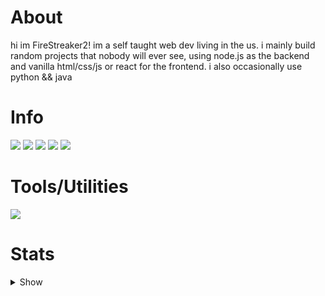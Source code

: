 # About
hi im FireStreaker2! im a self taught web dev living in the us. i mainly build random projects that nobody will ever see, using node.js as the backend and vanilla html/css/js or react for the frontend. i also occasionally use python && java

# Info
<img src="https://img.shields.io/badge/Arch_Linux-1793D1?style=for-the-badge&logo=arch-linux&logoColor=white" /> <img src="https://img.shields.io/badge/Windows-0078D6?style=for-the-badge&logo=windows&logoColor=white" /> <img src="https://img.shields.io/badge/iOS-000000?style=for-the-badge&logo=ios&logoColor=white" /> <img src="https://img.shields.io/badge/VSCode-0078D4?style=for-the-badge&logo=visual%20studio%20code&logoColor=white" /> <img src="https://img.shields.io/badge/NeoVim-%2357A143.svg?&style=for-the-badge&logo=neovim&logoColor=white" />

# Tools/Utilities
<a href="https://skillicons.dev"><img src="https://skillicons.dev/icons?i=js,nodejs,react,nextjs,express,html,css,py,java,git" /></a>

# Stats
<details>
  <summary>Show</summary>  
  
  [![Profile Trophies](https://github-profile-trophy.vercel.app/?username=FireStreaker2&theme=darkhub)](https://github.com/ryo-ma/github-profile-trophy)
  ![FireStreaker2 github stats](https://github-readme-stats-git-masterrstaa-rickstaa.vercel.app/api?username=FireStreaker2&show_icons=true&hide_border=true)
  [![Top Langs](https://github-readme-stats-git-masterrstaa-rickstaa.vercel.app/api/top-langs/?username=FireStreaker2&layout=compact)](https://github.com/anuraghazra/github-readme-stats)
  <p><img src="https://github-readme-streak-stats.herokuapp.com/?user=FireStreaker2&theme=dark" /></p>
</details>  
